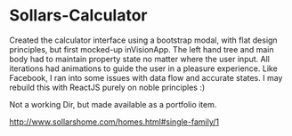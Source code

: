 # Sollars-Calculator
Created the calculator interface using a bootstrap modal, with flat design principles, but first mocked-up inVisionApp. The left hand tree and main body had to maintain property state no matter where the user input. All iterations had animations to guide the user in a pleasure experience. Like Facebook, I ran into some issues with data flow and accurate states. I may rebuild this with ReactJS purely on noble principles :)

Not a working Dir, but made available as a portfolio item. 

http://www.sollarshome.com/homes.html#single-family/1
